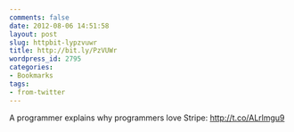 ```yaml
---
comments: false
date: 2012-08-06 14:51:58
layout: post
slug: httpbit-lypzvuwr
title: http://bit.ly/PzVUWr
wordpress_id: 2795
categories:
- Bookmarks
tags:
- from-twitter
---
```


A programmer explains why programmers love Stripe: http://t.co/ALrlmgu9
